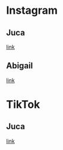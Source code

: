 # Instagram

## Juca
[link](https://google.com)

## Abigail
[link](https://google.com)


# TikTok

## Juca
[link](https://google.com)    


